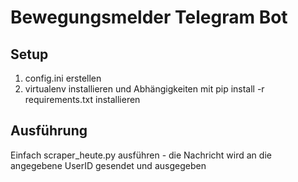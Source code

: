 
# Bewegungsmelder Telegram Bot

## Setup
1. config.ini erstellen
2. virtualenv installieren und Abhängigkeiten mit pip install -r requirements.txt installieren

## Ausführung
Einfach scraper_heute.py ausführen - die Nachricht wird an die angegebene UserID gesendet
und ausgegeben

